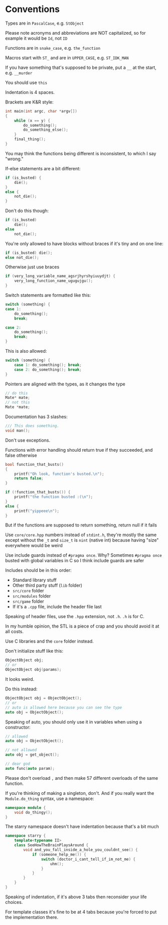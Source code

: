 # Conventions

Types are in `PascalCase`, e.g. `StObject`

Please note acronyms and abbreviations are NOT capitalized, so for example it would be `Id`, not `ID`

Functions are in `snake_case`, e.g. `the_function`

Macros start with `ST_` and are in `UPPER_CASE`, e.g. `ST_IDK_MAN`

If you have something that's supposed to be private, put a `__` at the start, e.g. `__murder`

You should use `this`

Indentation is 4 spaces.

Brackets are K&R style:

```cpp
int main(int argc, char *argv[])
{
    while (x == y) {
        do_something();
        do_something_else();
    }
    final_thing();
}
```

You may think the functions being different is inconsistent, to which I say "wrong."

If-else statements are a bit different:

```cpp
if (is_busted) {
    die();
}
else {
    not_die();
}
```

Don't do this though:
```cpp
if (is_busted)
    die();
else
    not_die();
```

You're only allowed to have blocks without braces if it's tiny and on one line:

```cpp
if (is_busted) die();
else not_die();
```

Otherwise just use braces

```cpp
if (very_long_variable_name_agsrjhyrshyiuuydjt) {
    very_long_function_name_ugugujgu();
}
```

Switch statements are formatted like this:

```cpp
switch (something) {
case 1:
    do_something();
    break;

case 2:
    do_something();
    break;
}
```

This is also allowed:

```cpp
switch (something) {
    case 1: do_something(); break;
    case 2: do_something(); break;
}
```

Pointers are aligned with the types, as it changes the type

```cpp
// do this
Mate* mate;
// not this
Mate *mate;
```

Documentation has 3 slashes:
```cpp
/// This does something.
void man();
```

Don't use exceptions.

Functions with error handling should return true if they succeeded, and false otherwise

```cpp
bool function_that_busts()
{
    printf("Oh look, function's busted.\n");
    return false;
}

if (!function_that_busts()) {
    printf("the function busted :(\n");
}
else {
    printf("yippeee\n");
}
```

But if the functions are supposed to return something, return null if it fails

Use `core/core.hpp` numbers instead of `stdint.h`, they're mostly the same except without the `_t` and `size_t` is `nint` (native int) because having "size" everywhere would be weird

Use include guards instead of `#pragma once`. Why? Sometimes `#pragma once` busted with global variables in C so I think include guards are safer

Includes should be in this order:
- Standard library stuff
- Other third party stuff (`lib` folder)
- `src/core` folder
- `src/modules` folder
- `src/game` folder
- If it's a `.cpp` file, include the header file last

Speaking of header files, use the `.hpp` extension, not `.h`. `.h` is for C.

In my humble opinion, the STL is a piece of crap and you should avoid it at all costs.

Use C libraries and the `core` folder instead.

Don't initialize stuff like this:

```cpp
ObjectObject obj;
// or
ObjectObject obj(params);
```

It looks weird.

Do this instead:

```cpp
ObjectObject obj = ObjectObject();
// or
// auto is allowed here because you can see the type
auto obj = ObjectObject();
```

Speaking of auto, you should only use it in variables when using a constructor:

```cpp
// allowed
auto obj = ObjectObject();

// not allowed
auto obj = get_object();

// dear god
auto func(auto param);
```

Please don't overload `,` and then make 57 different overloads of the same function.

If you're thinking of making a singleton, don't. And if you really want the `Module.do_thing` syntax, use a namespace:

```cpp
namespace module {
    void do_thingy();
}
```

The starry namespace doesn't have indentation because that's a bit much

```cpp
namespace starry {
    template<typename II>
    class SeeHowTheBrainPlaysAround {
        void and_you_fall_inside_a_hole_you_couldnt_see() {
            if (someone_help_me()) {
                switch (doctor_i_cant_tell_if_im_not_me) {
                    uhm();
                }
            }
        }
    }
}
```

Speaking of indentation, if it's above 3 tabs then reconsider your life choices.

For template classes it's fine to be at 4 tabs because you're forced to put the implementation there.